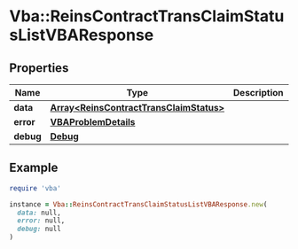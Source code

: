 # Vba::ReinsContractTransClaimStatusListVBAResponse

## Properties

| Name | Type | Description | Notes |
| ---- | ---- | ----------- | ----- |
| **data** | [**Array&lt;ReinsContractTransClaimStatus&gt;**](ReinsContractTransClaimStatus.md) |  | [optional] |
| **error** | [**VBAProblemDetails**](VBAProblemDetails.md) |  | [optional] |
| **debug** | [**Debug**](Debug.md) |  | [optional] |

## Example

```ruby
require 'vba'

instance = Vba::ReinsContractTransClaimStatusListVBAResponse.new(
  data: null,
  error: null,
  debug: null
)
```

